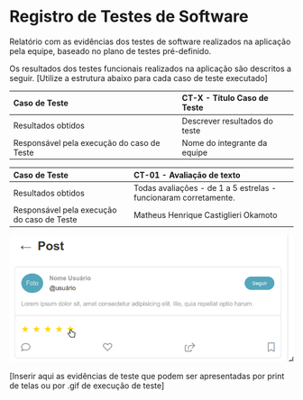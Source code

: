 # Registro de Testes de Software

Relatório com as evidências dos testes de software realizados na aplicação pela equipe, baseado no plano de testes pré-definido.

Os resultados dos testes funcionais realizados na aplicação são descritos a seguir. [Utilize a estrutura abaixo para cada caso de teste executado]

|Caso de Teste    | CT-X - Título Caso de Teste |
|:---|:---|
| Resultados obtidos | Descrever resultados do teste  |
| Responsável pela execução do caso de Teste | Nome do integrante da equipe |

|Caso de Teste    | CT-01 - Avaliação de texto |
|:---|:---|
| Resultados obtidos | Todas avaliações - de 1 a 5 estrelas - funcionaram corretamente. |
| Responsável pela execução do caso de Teste | Matheus Henrique Castiglieri Okamoto |

![](img/CT-01.png)

[Inserir aqui as evidências de teste que podem ser apresentadas por print de telas ou por .gif de execução de teste]
